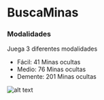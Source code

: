 # BuscaMinas
### Modalidades
Juega 3 diferentes modalidades
- Fácil: 41 Minas ocultas
- Medio: 76 Minas ocultas
- Demente: 201 Minas ocultas

![alt text](https://drive.google.com/file/d/1Xj8MYAxvgSAEC26HRces-v23lDm1YpnK/view?usp=sharing)
